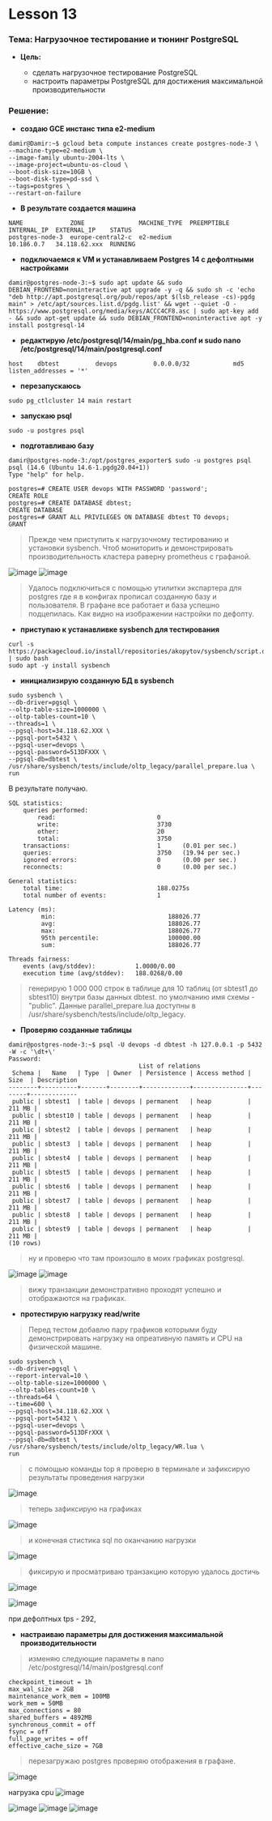 # Lesson 13
### Тема: Нагрузочное тестирование и тюнинг PostgreSQL

* __Цель:__

  * сделать нагрузочное тестирование PostgreSQL
  * настроить параметры PostgreSQL для достижения максимальной производительности


### Решение:
* __создаю GCE инстанс типа e2-medium__
```
damir@Damir:~$ gcloud beta compute instances create postgres-node-3 \
--machine-type=e2-medium \
--image-family ubuntu-2004-lts \
--image-project=ubuntu-os-cloud \
--boot-disk-size=10GB \
--boot-disk-type=pd-ssd \
--tags=postgres \
--restart-on-failure
```

* __В результате создается машина__
```
NAME             ZONE               MACHINE_TYPE  PREEMPTIBLE  INTERNAL_IP  EXTERNAL_IP    STATUS
postgres-node-3  europe-central2-c  e2-medium                  10.186.0.7   34.118.62.xxx  RUNNING
```

* __подключаемся к VM и устанавливаем Postgres 14 с дефолтными настройками__
```
damir@postgres-node-3:~$ sudo apt update && sudo DEBIAN_FRONTEND=noninteractive apt upgrade -y -q && sudo sh -c 'echo "deb http://apt.postgresql.org/pub/repos/apt $(lsb_release -cs)-pgdg main" > /etc/apt/sources.list.d/pgdg.list' && wget --quiet -O - https://www.postgresql.org/media/keys/ACCC4CF8.asc | sudo apt-key add - && sudo apt-get update && sudo DEBIAN_FRONTEND=noninteractive apt -y install postgresql-14
```
* __редактирую /etc/postgresql/14/main/pg_hba.conf и sudo nano /etc/postgresql/14/main/postgresql.conf__
```
host    dbtest          devops          0.0.0.0/32            md5
listen_addresses = '*'
```
* __перезапускаюсь__
```
sudo pg_ctlcluster 14 main restart
```
* __запускаю psql__
```
sudo -u postgres psql
```
* __подготавливаю базу__
```
damir@postgres-node-3:/opt/postgres_exporter$ sudo -u postgres psql
psql (14.6 (Ubuntu 14.6-1.pgdg20.04+1))
Type "help" for help.

postgres=# CREATE USER devops WITH PASSWORD 'password';
CREATE ROLE
postgres=# CREATE DATABASE dbtest;
CREATE DATABASE
postgres=# GRANT ALL PRIVILEGES ON DATABASE dbtest TO devops;
GRANT
```
>Прежде чем приступить к нагрузочному тестированию и установки sysbench. Чтоб мониторить и демонстрировать производительность кластера раверну prometheus c графаной.

![image](https://user-images.githubusercontent.com/85208391/206626225-dc680195-3829-4f10-a12b-92f3df412a55.png)
![image](https://user-images.githubusercontent.com/85208391/206626782-465ffe6e-2a3a-406d-8715-859c2b28f4ca.png)

>Удалось подключиться с помощью утилитки экспартера для postgres где я в конфигах прописал созданную базу и пользователя. В графане все работает и база успешно подцепилась. Как видно на изображении настройки по дефолту.


* __приступаю к устанавливке sysbench для тестирования__
```
curl -s https://packagecloud.io/install/repositories/akopytov/sysbench/script.deb.sh | sudo bash
sudo apt -y install sysbench
```
* __инициализирую созданную БД в sysbench__
```
sudo sysbench \
--db-driver=pgsql \
--oltp-table-size=1000000 \
--oltp-tables-count=10 \
--threads=1 \
--pgsql-host=34.118.62.XXX \
--pgsql-port=5432 \
--pgsql-user=devops \
--pgsql-password=513DFXXX \
--pgsql-db=dbtest \
/usr/share/sysbench/tests/include/oltp_legacy/parallel_prepare.lua \
run
```
В результате получаю.
```
SQL statistics:
    queries performed:
        read:                            0
        write:                           3730
        other:                           20
        total:                           3750
    transactions:                        1      (0.01 per sec.)
    queries:                             3750   (19.94 per sec.)
    ignored errors:                      0      (0.00 per sec.)
    reconnects:                          0      (0.00 per sec.)

General statistics:
    total time:                          188.0275s
    total number of events:              1

Latency (ms):
         min:                               188026.77
         avg:                               188026.77
         max:                               188026.77
         95th percentile:                   100000.00
         sum:                               188026.77

Threads fairness:
    events (avg/stddev):           1.0000/0.00
    execution time (avg/stddev):   188.0268/0.00

```

>генерирую 1 000 000 строк в таблице для 10 таблиц (от sbtest1 до sbtest10) внутри базы данных dbtest. по умолчанию имя схемы - "public". Данные parallel_prepare.lua доступны в /usr/share/sysbench/tests/include/oltp_legacy.


* __Проверяю созданные таблицы__
```
damir@postgres-node-3:~$ psql -U devops -d dbtest -h 127.0.0.1 -p 5432 -W -c '\dt+\'
Password: 
                                    List of relations
 Schema |   Name   | Type  | Owner  | Persistence | Access method |  Size  | Description 
--------+----------+-------+--------+-------------+---------------+--------+-------------
 public | sbtest1  | table | devops | permanent   | heap          | 211 MB | 
 public | sbtest10 | table | devops | permanent   | heap          | 211 MB | 
 public | sbtest2  | table | devops | permanent   | heap          | 211 MB | 
 public | sbtest3  | table | devops | permanent   | heap          | 211 MB | 
 public | sbtest4  | table | devops | permanent   | heap          | 211 MB | 
 public | sbtest5  | table | devops | permanent   | heap          | 211 MB | 
 public | sbtest6  | table | devops | permanent   | heap          | 211 MB | 
 public | sbtest7  | table | devops | permanent   | heap          | 211 MB | 
 public | sbtest8  | table | devops | permanent   | heap          | 211 MB | 
 public | sbtest9  | table | devops | permanent   | heap          | 211 MB | 
(10 rows)
```
> ну и проверю что там произошло в моих графиках postgresql.

![image](https://user-images.githubusercontent.com/85208391/206629385-ad0d6248-e0d8-482c-84e5-22e729b303b9.png)
![image](https://user-images.githubusercontent.com/85208391/206629775-470d862f-9f74-4a32-a517-de00823e9b8a.png)

> вижу транзакции демонстративно проходят успешно и отображаются на графиках.  

* __протестирую нагрузку read/write__ 

> Перед тестом добавлю пару графиков которыми буду демонстрировать нагрузку на опреативную память и CPU на физической машине.

```
sudo sysbench \
--db-driver=pgsql \
--report-interval=10 \
--oltp-table-size=1000000 \
--oltp-tables-count=10 \
--threads=64 \
--time=600 \
--pgsql-host=34.118.62.XXX \
--pgsql-port=5432 \
--pgsql-user=devops \
--pgsql-password=513DFrXXX \
--pgsql-db=dbtest \
/usr/share/sysbench/tests/include/oltp_legacy/WR.lua \
run
```
> с помощью команды top я проверю в терминале и зафиксирую результаты проведения нагрузки

![image](https://user-images.githubusercontent.com/85208391/206652508-94e3222b-cdb2-49e2-a937-fa30b09157ca.png)

> теперь зафиксирую на графиках

![image](https://user-images.githubusercontent.com/85208391/206652822-db016b0a-f400-4dc4-8685-1d39d16b8962.png)

> и конечная стистика sql по оканчанию нагрузки

![image](https://user-images.githubusercontent.com/85208391/206653023-7f42ec59-e268-4182-bd01-e38526ce1f86.png)

> фиксирую и просматриваю транзакцию которую удалось достичь 

![image](https://user-images.githubusercontent.com/85208391/206670770-977bf918-43a9-4607-811d-51105b883999.png)

![image](https://user-images.githubusercontent.com/85208391/206772541-0f2b7645-5cf4-4ce2-8efb-f635915c2b34.png)

при дефолтных tps - 292, 

* __настраиваю параметры для достижения максимальной производительности__

> изменяю следующие параметы в nano /etc/postgresql/14/main/postgresql.conf

```
checkpoint_timeout = 1h
max_wal_size = 2GB
maintenance_work_mem = 100MB
work_mem = 50MB
max_connections = 80
shared_buffers = 4892MB
synchronous_commit = off
fsync = off
full_page_writes = off
effective_cache_size = 7GB
```
> перезагружаю postgres проверяю отображения в графане.

![image](https://user-images.githubusercontent.com/85208391/206658720-9d8d5742-56bb-42f4-aecb-b25ee9e67ac1.png)

нагрузка cpu
![image](https://user-images.githubusercontent.com/85208391/206778639-9a3a98c8-5bc5-4483-81a9-5699d8dcdbe8.png)




![image](https://user-images.githubusercontent.com/85208391/206658862-276907e1-0990-420e-8801-315cef9a1078.png)
![image](https://user-images.githubusercontent.com/85208391/206658959-34335431-a4b1-4cf3-abfb-796bce9cbc6c.png)
![image](https://user-images.githubusercontent.com/85208391/206663478-1f411562-9c2f-4a5a-bc62-062c8581c6e8.png)

